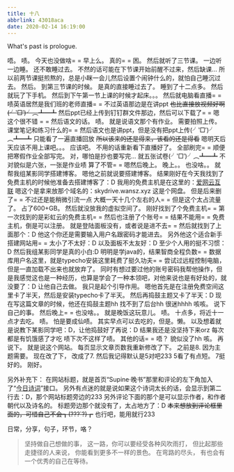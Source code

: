 ```yaml
---
title: 十八
abbrlink: 43018aca
date: 2020-02-14 16:19:00
---
```

What's past is prologue.

<!--more-->

唔。
啧。
今天也没做啥= =
早上么。
真的= =
困。
然后就听了三节课。
一边听一边睡。
还不敢睡过去。
不然的话可能在下节课开始前醒不过来，然后缺课...
所以前两节课挺煎熬的，总是小眯一会儿然后设置个闹钟什么的，就怕自己睡沉过去。
然后。
到第三节课的时候。
是真的直接睡过去了。
睡到了十二点多。
然后就玩了下手机。
然后到下午第一节上课的时候才起床。。。
然后就电脑看直播= =
啧英语居然是我们班的老师直播= =
不过英语那边是在讲ppt
~~也比直接放视频好啊(╯‵□′)╯︵┻━┻~~
然后ppt已经上传到钉钉群文件那边，然后可以下载了= =
嗯
这个很不错 = =
然后语文的话。
啧。
就是说语文那个有作业。
需要拍照上传。
课堂笔记和练习什么的= =
然后语文也是讲ppt，但是没有把ppt上传(╯‵□′)╯︵┻━┻
只能看了一遍直播回放
~~所以该来的还是得来，该看的还是得看~~
嗯明天后天应该不用上课吧。。。
应该吧。
不用的话重新看下直播好了。
全部刷完= =
顺便把寒假作业全部写完。
对，哪怕是抄也要写完...
就五张试卷(╯‵□′)╯︵┻━┻
不对貌似是六张，一张是作业啧
算了不管= =
嗯然后晚上。
晚上。。
也没啥。。
就帮我组某影同学搭建博客。
嗯他之前就说要搭建博客。
结果刚好在今天我找到了免费主机的时候他准备去搭建博客了：D
我用的免费主机是在这里的：[爱网云互联][1]
嗯这个是拿来放那个域名的：skydrive.wansz.xyz
这是个网盘。
但是后来删了= =
不过还是能稍微引流一点
大概一天十几个左右的人= =
但是这个太占流量了。
占了600+GB。
然后就没放我的虚拟空间了。
刚好找到了个免费主机= =
第一次找到的是彩虹云的免费主机= =
然后也注册了个账号= =
结果不能用= =
免费主机，倒是可以注册。
就是登陆面板没有，或者说是进不去= =
然后就找到了上面那个：D
他这个你还是需要输入用户名跟密码才能进去。
另外他这个适合新手搭建网站用= =
太小了不太好：D
以及面板不太友好：D
至少个人用的挺不习惯：D
然后我组某影同学是真的小白:D
明明是学java的，结果智商全程负数= =
数据库用户名这里，就是typecho安装这里耗费了挺久功夫= =
尝试过远程控制电脑，但是一直加载不出来也就放弃了。
同时有想过要过他的账号密码我帮他操作，但是我感觉这也是一种经历，也算是学会了一种本领吧，对他来说也是有好处的，就没要了：D
让他自己去做。
我只是起个引导作用。
嗯他首先是在注册免费空间这里卡了半天，然后是安装typecho卡了半天。
然后再捣鼓主题又卡了半天：D
现在写这篇文章的时候，他还在捣鼓主题hh
找不到了后台hh
很迷hhhh
咳咳。
说下自己的事。
然后晚上= =
也没啥。。
就是晚饭这玩意儿。
啧。
十点多，将近十一点才去吃。
啧。
怕是要成仙啧。
其实早点可以去吃的，但是。懒。
以及想着就是说教下某影同学吧：D，让他捣鼓好了再说：D
结果我还是没坚持下来orz
每次都是有饥饿感了才吃
啧下次不这样了啧。
其他的话= =
唔？
貌似没了hh
咳。
再说下。
就是说这个网站。
每页显示文章页数我重新修改了下。
之前是8.
因为主题需要。
现在改了下，
改成了7.
然后我记得默认是5对吧233
5看了有点短。
7挺好的。
刚好。

另外补充下：
在网站标题，就是首页“Supine·晚书”那里和评论的左下角加入了“[今日诗词][2]”接口。
另外有点迷的就是说如果这个诗词太长的话，会显示到第二行去：D，那个网站标题旁边的233
另外评论下面的那个是可以显示作者，和作者朝代以及诗名的。
标题旁边那个就没有了，太占地方了：D
~~本来想放到评论框里面的，可惜自己不会┓(???`?)┏~~
也行吧，能用就行233

日常，分享，句子，环节，咯？


> 坚持做自己想做的事，
> 这一路，你可以要经受各种风吹雨打，
> 但比起那些走捷径的人来说，
> 你能看到更多不一样的景色。
> 在弯路的尽头，
> 有也会有一个优秀的自己在等待。


[1]: https://host.iisat.cn/
[2]: https://www.jinrishici.com/